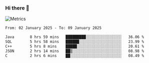 ### Hi there 👋

![Metrics](https://github.com/radoapx/radoapx/blob/main/github-metrics.svg)

<!--START_SECTION:waka-->

```txt
From: 02 January 2025 - To: 09 January 2025

Java       8 hrs 59 mins   █████████░░░░░░░░░░░░░░░░   36.06 %
SQL        5 hrs 58 mins   ██████░░░░░░░░░░░░░░░░░░░   23.99 %
C++        5 hrs 8 mins    █████░░░░░░░░░░░░░░░░░░░░   20.61 %
JSON       2 hrs 14 mins   ██▒░░░░░░░░░░░░░░░░░░░░░░   08.98 %
C          2 hrs 6 mins    ██░░░░░░░░░░░░░░░░░░░░░░░   08.49 %
```

<!--END_SECTION:waka-->

<!--
**radoapx/radoapx** is a ✨ _special_ ✨ repository because its `README.md` (this file) appears on your GitHub profile.

Here are some ideas to get you started:

- 🔭 I’m currently working on ...
- 🌱 I’m currently learning ...
- 👯 I’m looking to collaborate on ...
- 🤔 I’m looking for help with ...
- 💬 Ask me about ...
- 📫 How to reach me: ...
- 😄 Pronouns: ...
- ⚡ Fun fact: ...
-->
